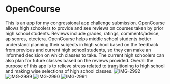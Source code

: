 # OpenCourse
This is an app for my congressional app challenge submission. OpenCourse allows high schoolers to provide and see reviews on courses taken by prior high school students. Reviews include grades, ratings, comments/advice, ap scores, etcetera. OpenCourse helps middle school students better understand planning their subjects in high school based on the feedback from previous and current high school students, so they can make an informed decision on which classes to take. The current high schoolers can also plan for future classes based on the reviews provided. Overall the purpose of this app is to relieve stress related to transitioning to high school and making wise selections of high school classes.
![IMG-2992](https://user-images.githubusercontent.com/82910597/215368194-0f2e9e47-6e38-4fd5-9cfb-1e20351237e3.PNG)
![IMG-2989](https://user-images.githubusercontent.com/82910597/215368218-4e13a2c3-65b5-40e0-b51d-68c4a8109552.PNG)
![IMG-2990](https://user-images.githubusercontent.com/82910597/215368209-1f0329c6-d5a8-41b4-9a1b-43c15ae41bbd.PNG)
![IMG-2991](https://user-images.githubusercontent.com/82910597/215368168-e9aa09aa-6a46-4bf8-8b15-ed5d44d6f3d2.PNG)
